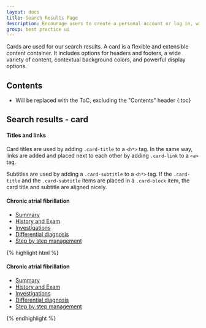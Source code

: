 ```yaml
---
layout: docs
title: Search Results Page
description: Encourage users to create a personal account or log in, with Registration &amp; Log in Form in Modal
group: best practice ui
---
```


Cards are used for our search results. A card is a flexible and extensible content container. It includes options for headers and footers, a wide variety of content, contextual background colors, and powerful display options. 

## Contents

* Will be replaced with the ToC, excluding the "Contents" header
{:toc}

## Search results - card

#### Titles and links

Card titles are used by adding `.card-title` to a `<h*>` tag. In the same way, links are added and placed next to each other by adding `.card-link` to  a `<a>` tag.

Subtitles are used by adding a `.card-subtitle` to a `<h*>` tag. If the `.card-title` and the `.card-subtitle` items are placed in a `.card-block` item, the card title and subtitle are aligned nicely.

<div class="card">
  <div class="card-block">
    <h4 class="card-title">Chronic atrial fibrillation</h4>
    <!--<p class="card-text">With supporting text below as a natural lead-in to additional content.</p>
    <a href="#" class="btn btn-primary">Go somewhere</a>-->
  </div>
  <div class="card-footer">
    <ul class="nav nav-tabs card-header-tabs">
      <li class="nav-item">
        <a class="nav-link active" href="#">Summary</a>
      </li>
      <li class="nav-item">
        <a class="nav-link" href="#">History and Exam</a>
      </li>
      <li class="nav-item">
        <a class="nav-link" href="#">Investigations</a>
      </li>
      <li class="nav-item">
        <a class="nav-link" href="#">Differential diagnosis</a>
      </li>
      <li class="nav-item">
        <a class="nav-link disabled" href="#">Step by step management</a>
      </li>
    </ul>
  </div>
</div>

{% highlight html %}
<div class="card">
  <div class="card-block">
    <h4 class="card-title">Chronic atrial fibrillation</h4>
    <!--<p class="card-text">With supporting text below as a natural lead-in to additional content.</p>
    <a href="#" class="btn btn-primary">Go somewhere</a>-->
  </div>
  <div class="card-footer">
    <ul class="nav nav-tabs card-header-tabs">
      <li class="nav-item">
        <a class="nav-link active" href="#">Summary</a>
      </li>
      <li class="nav-item">
        <a class="nav-link" href="#">History and Exam</a>
      </li>
      <li class="nav-item">
        <a class="nav-link" href="#">Investigations</a>
      </li>
      <li class="nav-item">
        <a class="nav-link" href="#">Differential diagnosis</a>
      </li>
      <li class="nav-item">
        <a class="nav-link disabled" href="#">Step by step management</a>
      </li>
    </ul>
  </div>
</div>
{% endhighlight %}